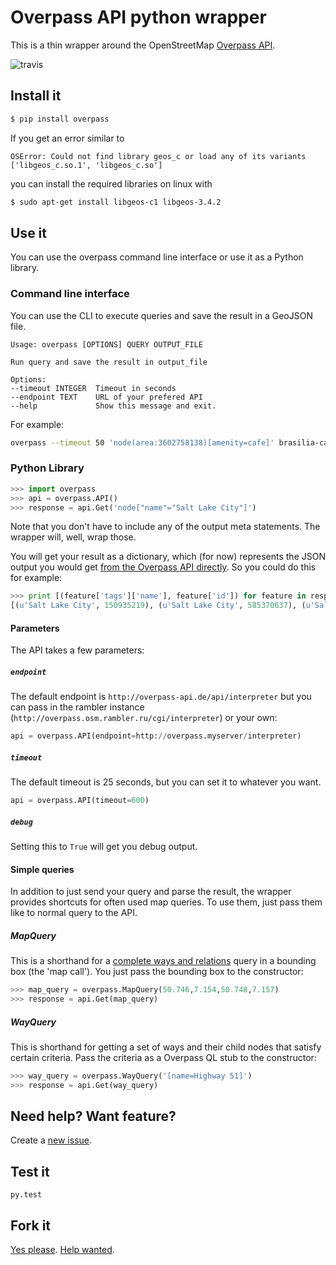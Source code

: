 # Overpass API python wrapper

This is a thin wrapper around the OpenStreetMap [Overpass API](http://wiki.openstreetmap.org/wiki/Overpass_API).

![travis](https://travis-ci.org/mvexel/overpass-api-python-wrapper.svg)

## Install it

```bash
$ pip install overpass
```

If you get an error similar to

```
OSError: Could not find library geos_c or load any of its variants ['libgeos_c.so.1', 'libgeos_c.so']
```

you can install the required libraries on linux with
```bash
$ sudo apt-get install libgeos-c1 libgeos-3.4.2
```

## Use it

You can use the overpass command line interface or use it as a Python library.

### Command line interface

You can use the CLI to execute
queries and save the result in a GeoJSON file.

    Usage: overpass [OPTIONS] QUERY OUTPUT_FILE

    Run query and save the result in output_file

    Options:
    --timeout INTEGER  Timeout in seconds
    --endpoint TEXT    URL of your prefered API
    --help             Show this message and exit.


For example:

```bash
overpass --timeout 50 'node(area:3602758138)[amenity=cafe]' brasilia-cafe.geojson
```

### Python Library

```python
>>> import overpass
>>> api = overpass.API()
>>> response = api.Get('node["name"="Salt Lake City"]')
```

Note that you don't have to include any of the output meta statements. The wrapper will, well, wrap those.

You will get your result as a dictionary, which (for now) represents the JSON output you would get [from the Overpass API directly](http://overpass-api.de/output_formats.html#json). So you could do this for example:

```python
>>> print [(feature['tags']['name'], feature['id']) for feature in response['elements']]
[(u'Salt Lake City', 150935219), (u'Salt Lake City', 585370637), (u'Salt Lake City', 1615721573)]
```

#### Parameters

The API takes a few parameters:

##### `endpoint`

The default endpoint is `http://overpass-api.de/api/interpreter` but you can pass in the rambler instance (`http://overpass.osm.rambler.ru/cgi/interpreter`) or your own:

```python
api = overpass.API(endpoint=http://overpass.myserver/interpreter)
```

##### `timeout`

The default timeout is 25 seconds, but you can set it to whatever you want.

```python
api = overpass.API(timeout=600)
```

##### `debug`

Setting this to `True` will get you debug output.

#### Simple queries

In addition to just send your query and parse the result, the wrapper provides shortcuts for often used map queries. To use them, just pass them like to normal query to the API.

##### MapQuery

This is a shorthand for a [complete ways and relations](http://wiki.openstreetmap.org/wiki/Overpass_API/Language_Guide#Completed_ways_and_relations) query in a bounding box (the 'map call').
You just pass the bounding box to the constructor:

```python
>>> map_query = overpass.MapQuery(50.746,7.154,50.748,7.157)
>>> response = api.Get(map_query)
```

##### WayQuery

This is shorthand for getting a set of ways and their child nodes that satisfy certain criteria.
Pass the criteria as a Overpass QL stub to the constructor:

```python
>>> way_query = overpass.WayQuery('[name=Highway 51]')
>>> response = api.Get(way_query)
```

## Need help? Want feature?

Create a [new issue](https://github.com/mvexel/overpass-api-python-wrapper/issues).

## Test it

```
py.test
```

## Fork it

[Yes please](https://github.com/mvexel/overpass-api-python-wrapper/fork). [Help wanted](https://github.com/mvexel/overpass-api-python-wrapper/labels/help%20wanted).
